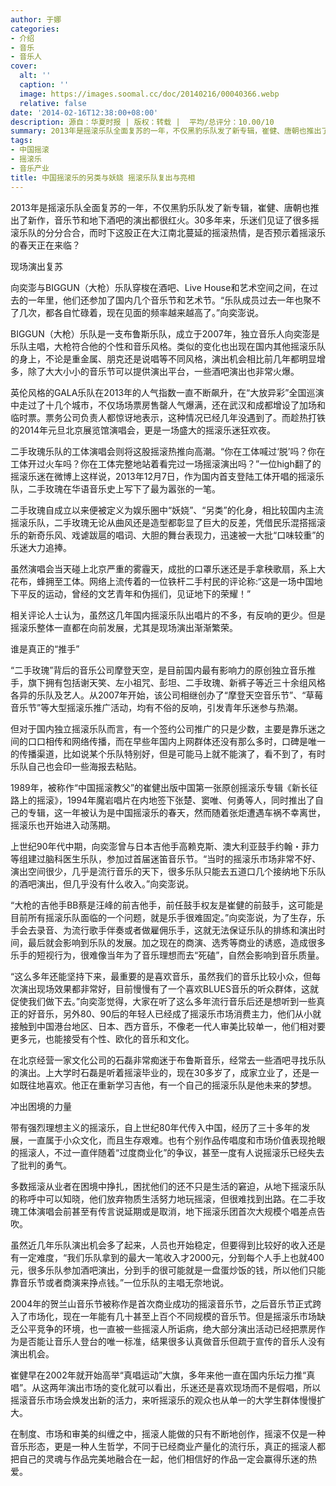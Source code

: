 ```yaml
---
author: 于娜
categories:
- 介绍
- 音乐
- 音乐人
cover:
  alt: ''
  caption: ''
  image: https://images.soomal.cc/doc/20140216/00040366.webp
  relative: false
date: '2014-02-16T12:38:00+08:00'
description: 源自：华夏时报 | 版权：转载 |  平均/总评分：10.00/10
summary: 2013年是摇滚乐队全面复苏的一年，不仅黑豹乐队发了新专辑，崔健、唐朝也推出了新作，音乐节和地下酒吧的演出都很红火。30多年来，乐迷们见证了很多摇滚乐队的分分合合，而时下这股正在大江南北蔓延的摇滚热情，是否预示着摇滚乐的春天正在来临？
tags:
- 中国摇滚
- 摇滚乐
- 音乐产业
title: 中国摇滚乐的另类与妖娆 摇滚乐队复出与亮相
---
```


2013年是摇滚乐队全面复苏的一年，不仅黑豹乐队发了新专辑，崔健、唐朝也推出了新作，音乐节和地下酒吧的演出都很红火。30多年来，乐迷们见证了很多摇滚乐队的分分合合，而时下这股正在大江南北蔓延的摇滚热情，是否预示着摇滚乐的春天正在来临？

现场演出复苏

向奕澎与BIGGUN（大枪）乐队穿梭在酒吧、Live House和艺术空间之间，在过去的一年里，他们还参加了国内几个音乐节和艺术节。“乐队成员过去一年也聚不了几次，都各自忙碌着，现在见面的频率越来越高了。”向奕澎说。

BIGGUN（大枪）乐队是一支布鲁斯乐队，成立于2007年，独立音乐人向奕澎是乐队主唱，大枪符合他的个性和音乐风格。类似的变化也出现在国内其他摇滚乐队的身上，不论是重金属、朋克还是说唱等不同风格，演出机会相比前几年都明显增多，除了大大小小的音乐节可以提供演出平台，一些酒吧演出也非常火爆。

英伦风格的GALA乐队在2013年的人气指数一直不断飙升，在“大放异彩”全国巡演中走过了十几个城市，不仅场场票房售罄人气爆满，还在武汉和成都增设了加场和临时票。票务公司负责人都惊讶地表示，这种情况已经几年没遇到了。而趁热打铁的2014年元旦北京展览馆演唱会，更是一场盛大的摇滚乐迷狂欢夜。

二手玫瑰乐队的工体演唱会则将这股摇滚热推向高潮。“你在工体喊过‘脱’吗？你在工体开过火车吗？你在工体完整地站着看完过一场摇滚演出吗？”一位high翻了的摇滚乐迷在微博上这样说，2013年12月7日，作为国内首支登陆工体开唱的摇滚乐队，二手玫瑰在华语音乐史上写下了最为嚣张的一笔。

二手玫瑰自成立以来便被定义为娱乐圈中“妖娆”、“另类”的化身，相比较国内主流摇滚乐队，二手玫瑰无论从曲风还是造型都彰显了巨大的反差，凭借民乐混搭摇滚乐的新奇乐风、戏谑跋扈的唱词、大胆的舞台表现力，迅速被一大批“口味较重”的乐迷大力追捧。

虽然演唱会当天碰上北京严重的雾霾天，成批的口罩乐迷还是手拿秧歌扇，系上大花布，蜂拥至工体。网络上流传着的一位铁杆二手村民的评论称:“这是一场中国地下平反的运动，曾经的文艺青年和伪摇们，见证地下的荣耀！”

相关评论人士认为，虽然这几年国内摇滚乐队出唱片的不多，有反响的更少。但是摇滚乐整体一直都在向前发展，尤其是现场演出渐渐繁荣。

谁是真正的“推手”

“二手玫瑰”背后的音乐公司摩登天空，是目前国内最有影响力的原创独立音乐推手，旗下拥有包括谢天笑、左小祖咒、彭坦、二手玫瑰、新裤子等近三十余组风格各异的乐队及艺人。从2007年开始，该公司相继创办了“摩登天空音乐节”、“草莓音乐节”等大型摇滚乐推广活动，均有不俗的反响，引发青年乐迷参与热潮。

但对于国内独立摇滚乐队而言，有一个签约公司推广的只是少数，主要是靠乐迷之间的口口相传和网络传播，而在早些年国内上网群体还没有那么多时，口碑是唯一的传播渠道，比如说某个乐队特别好，但是可能马上就不能演了，看不到了，有时乐队自己也会印一些海报去粘贴。

1989年，被称作“中国摇滚教父”的崔健出版中国第一张原创摇滚乐专辑《新长征路上的摇滚》，1994年魔岩唱片在内地签下张楚、窦唯、何勇等人，同时推出了自己的专辑，这一年被认为是中国摇滚乐的春天，然而随着张炬遭遇车祸不幸离世，摇滚乐也开始进入动荡期。

上世纪90年代中期，向奕澎曾与日本吉他手高赖克斯、澳大利亚鼓手约翰・菲力等组建过脑科医生乐队，参加过首届迷笛音乐节。“当时的摇滚乐市场非常不好、演出空间很少，几乎是流行音乐的天下，很多乐队只能去五道口几个接纳地下乐队的酒吧演出，但几乎没有什么收入。”向奕澎说。

“大枪的吉他手BB蔡是汪峰的前吉他手，前任鼓手权友是崔健的前鼓手，这可能是目前所有摇滚乐队面临的一个问题，就是乐手很难固定。”向奕澎说，为了生存，乐手会去录音、为流行歌手伴奏或者做雇佣乐手，这就无法保证乐队的排练和演出时间，最后就会影响到乐队的发展。加之现在的商演、选秀等商业的诱惑，造成很多乐手的短视行为，很难像当年为了音乐理想而去“死磕”，自然会影响到音乐质量。

“这么多年还能坚持下来，最重要的是喜欢音乐，虽然我们的音乐比较小众，但每次演出现场效果都非常好，目前慢慢有了一个喜欢BLUES音乐的听众群体，这就促使我们做下去。”向奕澎觉得，大家在听了这么多年流行音乐后还是想听到一些真正的好音乐，另外80、90后的年轻人已经成了摇滚乐市场消费主力，他们从小就接触到中国港台地区、日本、西方音乐，不像老一代人审美比较单一，他们相对要更多元，也能接受有个性、欧化的音乐和文化。

在北京经营一家文化公司的石磊非常痴迷于布鲁斯音乐，经常去一些酒吧寻找乐队的演出。上大学时石磊是听着摇滚毕业的，现在30多岁了，成家立业了，还是一如既往地喜欢。他正在重新学习吉他，有一个自己的摇滚乐队是他未来的梦想。

冲出困境的力量

带有强烈理想主义的摇滚乐，自上世纪80年代传入中国，经历了三十多年的发展，一直属于小众文化，而且生存艰难。也有个别作品传唱度和市场价值表现抢眼的摇滚人，不过一直伴随着“过度商业化”的争议，甚至一度有人说摇滚乐已经失去了批判的勇气。

多数摇滚从业者在困境中挣扎，困扰他们的还不只是生活的窘迫，从地下摇滚乐队的称呼中可以知晓，他们放弃物质生活努力地玩摇滚，但很难找到出路。在二手玫瑰工体演唱会前甚至有传言说延期或是取消，地下摇滚乐团首次大规模个唱差点告吹。

虽然近几年乐队演出机会多了起来，人员也开始稳定，但要得到比较好的收入还是有一定难度，“我们乐队拿到的最大一笔收入才2000元，分到每个人手上也就400元，很多乐队参加酒吧演出，分到手的很可能就是一盘蛋炒饭的钱，所以他们只能靠音乐节或者商演来挣点钱。”一位乐队的主唱无奈地说。

2004年的贺兰山音乐节被称作是首次商业成功的摇滚音乐节，之后音乐节正式跨入了市场化，现在一年能有几十甚至上百个不同规模的音乐节。但是摇滚乐市场缺乏公平竞争的环境，也一直被一些摇滚人所诟病，绝大部分演出活动已经把票房作为是否能让音乐人登台的唯一标准，结果很多认真做音乐但疏于宣传的音乐人没有演出机会。

崔健早在2002年就开始高举“真唱运动”大旗，多年来他一直在国内乐坛力推“真唱”。从这两年演出市场的变化就可以看出，乐迷还是喜欢现场而不是假唱，所以摇滚音乐市场会焕发出新的活力，来听摇滚乐的观众也从单一的大学生群体慢慢扩大。

在制度、市场和审美的纠缠之中，摇滚人能做的只有不断地创作，摇滚不仅是一种音乐形态，更是一种人生哲学，不同于已经商业产量化的流行乐，真正的摇滚人都把自己的灵魂与作品完美地融合在一起，他们相信好的作品一定会赢得乐迷的热爱。